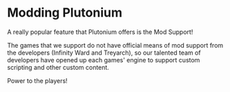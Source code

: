 # Modding Plutonium
A really popular feature that Plutonium offers is the Mod Support!

The games that we support do not have official means of mod support from the developers (Infinity Ward and Treyarch), so our talented team of developers have opened up each games' engine to support custom scripting and other custom content.


Power to the players!

